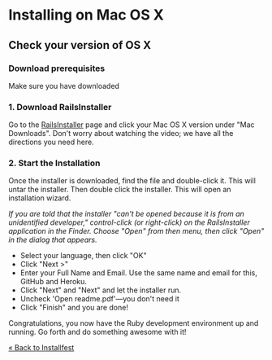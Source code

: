 # Installing on Mac OS X

## Check your version of OS X

### Download prerequisites 

Make sure you have downloaded 

### 1. Download RailsInstaller

Go to the <a href="http://railsinstaller.org" target="_blank">RailsInstaller</a> 
page and click your Mac OS X version under "Mac Downloads".
Don't worry about watching the video; we have all the directions you need here.

### 2. Start the Installation

Once the installer is downloaded, find the file and double-click it. This will untar the installer.
Then double click the installer. This will open an installation wizard. 

*If you are told that the installer "can't be opened because it is from an unidentified developer,"
control-click (or right-click) on the RailsInstaller application in the Finder.
Choose "Open" from then menu, then click "Open" in the dialog that appears.*

* Select your language, then click "OK"
* Click "Next >"
* Enter your Full Name and Email. Use the same name and email for this, GitHub and Heroku. 
* Click "Next" and "Next" and let the installer run.
* Uncheck 'Open readme.pdf'—you don't need it
* Click "Finish" and you are done!

Congratulations, you now have the Ruby development environment up and running. Go forth and do something awesome with it!

[« Back to Installfest](/installfest)
